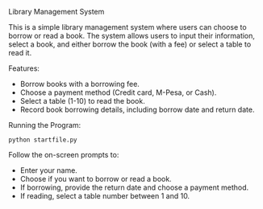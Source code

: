  Library Management System

This is a simple library management system where users can choose to borrow or read a book. The system allows users to input their information, select a book, and either borrow the book (with a fee) or select a table to read it.

 Features:
- Borrow books with a borrowing fee.
- Choose a payment method (Credit card, M-Pesa, or Cash).
- Select a table (1-10) to read the book.
- Record book borrowing details, including borrow date and return date.


Running the Program:

    python startfile.py
  

 Follow the on-screen prompts to:
   - Enter your name.
   - Choose if you want to borrow or read a book.
   - If borrowing, provide the return date and choose a payment method.
   - If reading, select a table number between 1 and 10.

